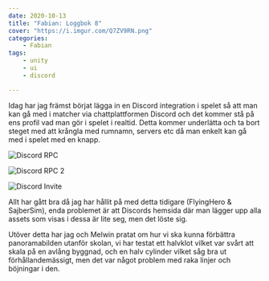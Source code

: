 ```yaml
---
date: 2020-10-13
title: "Fabian: Loggbok 8"
cover: "https://i.imgur.com/Q7ZV9RN.png"
categories: 
    - Fabian
tags:
    - unity
    - ui
    - discord

---
```


Idag har jag främst börjat lägga in en Discord integration i spelet så att man kan gå med i matcher via chattplattformen Discord och det kommer stå på ens profil vad man gör i spelet i realtid. Detta kommer underlätta och ta bort steget med att krångla med rumnamn, servers etc då man enkelt kan gå med i spelet med en knapp. 

![Discord RPC](https://media.discordapp.net/attachments/501452852364050443/768395985771954176/unknown.png)

![Discord RPC 2](https://i.imgur.com/rwfdCYr.png)

![Discord Invite](https://i.imgur.com/7DsCqPy.png)



Allt har gått bra då jag har hållit på med detta tidigare (FlyingHero & SajberSim), enda problemet är att Discords hemsida där man lägger upp alla assets som visas i dessa är lite seg, men det löste sig.

Utöver detta har jag och Melwin pratat om hur vi ska kunna förbättra panoramabilden utanför skolan, vi har testat ett halvklot vilket var svårt att skala på en avlång byggnad, och en halv cylinder vilket såg bra ut förhållandemässigt, men det var något problem med raka linjer och böjningar i den. 

